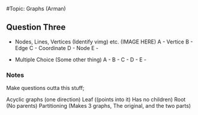 #Topic: Graphs
(Arman)
## Question Three
* Nodes, Lines, Vertices (Identify vimg) etc.
(IMAGE HERE)
A - Vertice
B - Edge
C - Coordinate
D - Node
E - 

* Multiple Choice (Some other thing)
A - 
B - 
C - 
D - 
E - 

### Notes
Make questions outta this stuff;

Acyclic graphs (one direction)
Leaf ((points into it) Has no children)
Root (No parents)
Partitioning (Makes 3 graphs, The original, and the two parts)